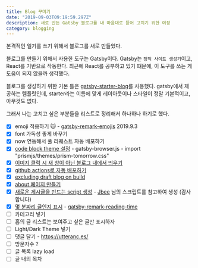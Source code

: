 ```yaml
---
title: Blog 꾸미기
date: "2019-09-03T09:19:59.297Z"
description: 새로 만든 Gatsby 블로그를 내 마음대로 뜯어 고치기 위한 여정
category: blogging
---
```


본격적인 일기를 쓰기 위해서 블로그를 새로 만들었다.

블로그를 만들기 위해서 사용한 도구는 Gatsby이다. Gatsby는 `정적 사이트 생성기`이고, React를 기반으로 작동한다. 최근에 React를 공부하고 있기 떄문에, 이 도구를 쓰는 게 도움이 되지 않을까 생각했다.

블로그를 생성하기 위한 기본 틀은 [gatsby-starter-blog](https://www.gatsbyjs.org/starters/gatsbyjs/gatsby-starter-blog/)를 사용했다. gatsby에서 제공하는 템플릿인데, starter라는 이름에 맞게 레이아웃이나 스타일이 정말 기본적이고, 아무것도 없다.

그래서 나는 고치고 싶은 부분들을 리스트로 정리해서 하나하나 하기로 했다.

- [x] emoji 적용하기 :cat: - [gatsby-remark-emojis](https://www.gatsbyjs.org/packages/gatsby-remark-emojis/) 2019.9.3
- [x] font 가독성 좋게 바꾸기
- [x] now 연동해서 풀 리퀘스트 자동 배포하기
- [x] [code block theme 설정](https://www.gatsbyjs.org/packages/gatsby-remark-prismjs/) - gatsby-browser.js - import "prismjs/themes/prism-tomorrow.css"
- [x] [이미지 클릭 시 새 창이 아닌 블로그 내에서 띄우기](https://www.gatsbyjs.org/packages/gatsby-remark-images-medium-zoom/)
- [x] [github actions로 자동 배포하기](/blogging/deploying-github-pages-with-github-actions/)
- [x] [excluding draft blog on build](/blogging/add-draft-feature/)
- [x] [about 페이지 만들기](/blogging/making-about-pages/)
- [x] [새로운 게시글을 만드는 script 생성](/blogging/making-new-post-script/) - [Jbee](https://jbee.io/) 님의 스크립트를 참고하여 생성 (감사합니다)
- [x] [몇 분짜리 글인지 표시](/blogging/add-reading-time-of-post) - [gatsby-remark-reading-time](https://www.gatsbyjs.org/packages/gatsby-remark-reading-time)
- [ ] 카테고리 넣기
- [ ] 홈의 글 리스트는 보여주고 싶은 글만 표시하자
- [ ] Light/Dark Theme 넣기
- [ ] 댓글 달기 - https://utteranc.es/
- [ ] 방문자수 ?
- [ ] 글 목록 lazy load
- [ ] 글 내의 목차
